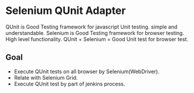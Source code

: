 Selenium QUnit Adapter
======================

QUnit is Good Testing framework for javascript Unit testing. simple and understandable.
Selenium is Good Testing framework for browser testing. High level functionality. 
QUnit + Selenium = Good Unit test for browser test.

Goal
----

* Execute QUnit tests on all browser by Selenium(WebDriver).
* Relate with Selenium Grid.
* Execute QUnit test by part of jenkins process.
